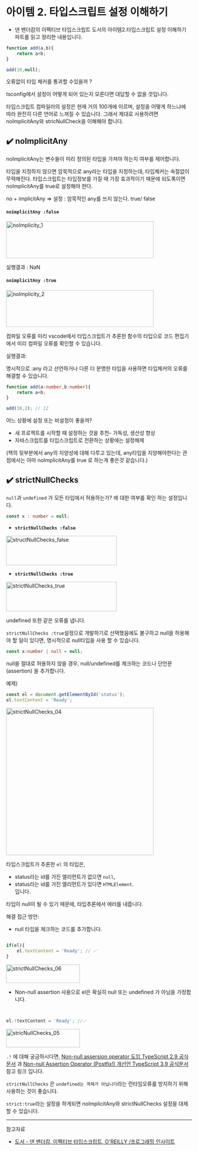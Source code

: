 # 아이템 2. 타입스크립트 설정 이해하기 

- 댄 밴더캄의 이펙티브 타입스크립트 도서의 아이템2.타입스크립트 설정 이해하기 파트를 읽고 정리한 내용입니다. 

```typescript
function add(a,b){
    return a+b;
}

add(10,null);

```
오류없이 타입 체커를 통과할 수있을까 ? 

tsconfig에서 설정이 어떻게 되어 있는지 모른다면 대답할 수 없을 것입니다.

타입스크립트 컴파일러의 설정은 현재 거의 100개에 이르며, 설정을 어떻게 하느냐에 따라 완전히 다른 언어로 느껴질 수 있습니다. 그래서 제대로 사용하려면 noImplicitAny와 stricNullCheck을 이해해야 합니다.

## ✔️ noImplicitAny

noImplicitAny는 변수들이 미리 정의된 타입을 가져야 하는지 여부를 제어합니다. 

타입을 지정하지 않으면 암묵적으로 any라는 타입을 지정하는데, 타입체커는 속절없이 무력해진다. 타입스크립트는 타입정보를 가질 때 가장 효과적이기 때문에 되도록이면 noImplicitAny를 true로 설정해야 한다.

no + implicitAny ⇒ 설정 : 암묵적인 any를 쓰지 않는다. true/ false 

#### **`noimplicitAny :false`**  

<img width="400" height="100" alt="noImplicity_1" src="https://user-images.githubusercontent.com/26635607/132691365-f66c69f4-60e9-4c2a-a754-f202c5f0b1a4.png">

실행결과 : NaN

#### **`noimplicitAny :true`**
<img width="400" height="100" alt="noImplicity_2" src="https://user-images.githubusercontent.com/26635607/132691375-fb8d6c75-31fb-46de-8f9f-1aa4fbf5e803.png">


컴파일 오류를 미리 vscode에서  타입스크립트가 추론한 함수의 타입으로 
코드 편집기에서 미리 컴파일 오류를 확인할 수 있습니다.

실행결과:

명시적으로 :any 라고 선언하거나 다른 더 분명한 타입을 사용하면 타입체커의 오류를 해결할 수 있습니다.

```typescript
function add(a:number,b:number){
    return a+b;
}

add(10,2); // 12

```

어느 상황에 설정 또는 비설정이 좋을까?

- 새 프로젝트를 시작할 때 설정하는 것을 추천- 가독성, 생산성 향상
- 자바스크립트를 타입스크립트로 전환하는 상황에는 설정해제

(책의 뒷부분에서 any의 지양성에 대해 다루고 있는데, any타입을 지양해야한다는 관점에서는 아마 noImplicitAny를 true 로 하는게 좋은것 같습니다.)

## ✔️ strictNullChecks


`null`과 `undefined` 가 모든 타입에서 허용하는가? 에 대한 여부를 확인 하는 설정입니다.

```typescript 
const x : number = null; 
```

- **`strictNullChecks :false`**

<img width="300" height="80" alt="structNullChecks_false" src="https://user-images.githubusercontent.com/26635607/132690813-d23a13fb-fd61-4ce6-9352-b0646e551454.png">

- **`strictNullChecks :true`**
<img width="300" height="80" alt="strictNullChecks_true" src="https://user-images.githubusercontent.com/26635607/132690808-c18434e9-1d33-4017-82fb-59f9ca9674d9.png">

undefined 또한 같은 오류를 냅니다.

`strictNullChecks :true`설정으로 개발하기로 선택했음에도 불구하고 null을 허용해야 할 일이 있다면, 명시적으로 null타입을 사용 할 수 있습니다.
```typescript
const x:number | null = null;
```

null을 절대로 허용하지 않을 경우,
null/undefined를 체크하는 코드나 단언문(assertion) 을 추가합니다.

예제)

```typescript
const el = document.getElementById('status');
el.textContent = 'Ready';

```

<img width="400" width="100" alt="strictNullChecks_04" src="https://user-images.githubusercontent.com/26635607/132690804-7d027b0d-1ce2-4d9c-9939-7170f6d3d119.png">

타입스크립트가 추론한 `el` 의 타입은,
- status라는 id를 가진 엘리먼트가 없으면 `null`,
- status라는 id를 가진 엘리먼트가 있다면 `HTMLElement`.  
입니다.

타입이 null이 될 수 있기 때문에, 타입추론에서 에러를 내줍니다.

해결 접근 방안: 
* null 타입을 체크하는 코드를 추가합니다.

```typescript

if(el){ 
    el.textContent = 'Ready'; // ✅
}

```
<img width="200" height="50" alt="strictNullChecks_06" src="https://user-images.githubusercontent.com/26635607/132690806-bd7e7f40-36d6-4301-be8e-8ac8d3840700.png">

* Non-null assertion 사용으로 el은 확실히 null 또는 undefined 가 아님을 가정합니다.

```typescript


el.!textContent = 'Ready'; //✅

```
<img width="200" height="50" alt="stricNullChecks_05" src="https://user-images.githubusercontent.com/26635607/132690803-80a3d85f-c006-4f35-97c5-d5f6eddf58f0.png">





`.!` 에 대해 궁금하시다면,
[Non-null assersion operator 도입 TypeScript 2.9 공식문서](https://www.typescriptlang.org/docs/handbook/release-notes/typescript-2-0.html#non-null-assertion-operator) 과 
[Non-null Assertion Operator (Postfix!) 개선안 TypeScript 3.9 공식문서](https://www.typescriptlang.org/docs/handbook/release-notes/typescript-3-9.html#parsing-differences-in-optional-chaining-and-non-null-assertions) 참고 링크 입니다.

`strictNullChecks` 은 `undefined는 객체가 아닙니다`라는 런타임오류를 방지하기 위해 사용하는 것이 좋습니다. 

`strict:true`라는 설정을 하게되면 noImplicitAny와 strictNullChecks 설정을 대체 할 수 있습니다. 

---
참고자료  

* [도서 - 댄 밴더캄, 이펙티브 타입스크립트, O'REILLY /프로그래밍 인사이트](https://blog.insightbook.co.kr/2021/06/10/%e3%80%8a%ec%9d%b4%ed%8e%99%ed%8b%b0%eb%b8%8c-%ed%83%80%ec%9e%85%ec%8a%a4%ed%81%ac%eb%a6%bd%ed%8a%b8-%eb%8f%99%ec%9e%91-%ec%9b%90%eb%a6%ac%ec%9d%98-%ec%9d%b4%ed%95%b4%ec%99%80-%ea%b5%ac%ec%b2%b4/)

